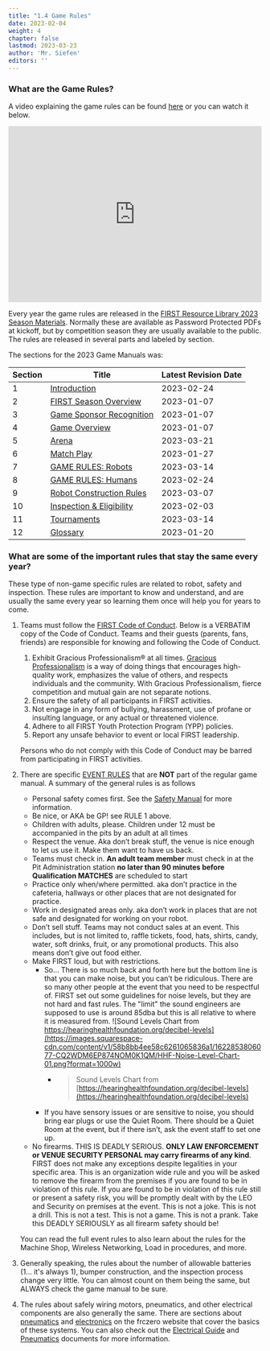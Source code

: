```yaml
---
title: "1.4 Game Rules"
date: 2023-02-04
weight: 4
chapter: false
lastmod: 2023-03-23
author: 'Mr. Siefen'
editors: ''
---
```


### What are the Game Rules?

A video explaining the game rules can be found [here](https://www.youtube.com/watch?v=0zpflsYc4PA) or you can watch it below.

<iframe width="100%" height="350" src="https://www.youtube.com/embed/0zpflsYc4PA" title="YouTube video player" frameborder="0" allow="accelerometer; autoplay; clipboard-write; encrypted-media; gyroscope; picture-in-picture; web-share" allowfullscreen></iframe>

Every year the game rules are released in the [FIRST Resource Library 2023 Season Materials](https://www.firstinspires.org/resource-library/frc/competition-manual-qa-system). Normally these are available as Password Protected PDFs at kickoff, but by competition season they are usually available to the public. The rules are released in several parts and labeled by section.

The sections for the 2023 Game Manuals was:

| Section | Title | Latest Revision Date |
| --- | --- | --- |
| 1 | [Introduction](https://firstfrc.blob.core.windows.net/frc2023/Manual/Sections/2023FRCGameManual-01.pdf) | 2023-02-24 |
| 2 | [FIRST Season Overview](https://firstfrc.blob.core.windows.net/frc2023/Manual/Sections/2023FRCGameManual-02.pdf) | 2023-01-07 |
| 3 | [Game Sponsor Recognition](https://firstfrc.blob.core.windows.net/frc2023/Manual/Sections/2023FRCGameManual-03.pdf) | 2023-01-07 |
| 4 | [Game Overview](https://firstfrc.blob.core.windows.net/frc2023/Manual/Sections/2023FRCGameManual-04.pdf) | 2023-01-07 |
| 5 | [Arena](https://firstfrc.blob.core.windows.net/frc2023/Manual/Sections/2023FRCGameManual-05.pdf) | 2023-03-21 |
| 6 | [Match Play](https://firstfrc.blob.core.windows.net/frc2023/Manual/Sections/2023FRCGameManual-06.pdf) | 2023-01-27 |
| 7 | [GAME RULES: Robots](https://firstfrc.blob.core.windows.net/frc2023/Manual/Sections/2023FRCGameManual-07.pdf) | 2023-03-14 |
| 8 | [GAME RULES: Humans](https://firstfrc.blob.core.windows.net/frc2023/Manual/Sections/2023FRCGameManual-08.pdf) | 2023-02-24 |
| 9 | [Robot Construction Rules](https://firstfrc.blob.core.windows.net/frc2023/Manual/Sections/2023FRCGameManual-09.pdf) | 2023-03-07 |
| 10 | [Inspection & Eligibility](https://firstfrc.blob.core.windows.net/frc2023/Manual/Sections/2023FRCGameManual-10.pdf) | 2023-02-03 |
| 11 | [Tournaments](https://firstfrc.blob.core.windows.net/frc2023/Manual/Sections/2023FRCGameManual-11.pdf) | 2023-03-14 |
| 12 | [Glossary](https://firstfrc.blob.core.windows.net/frc2023/Manual/Sections/2023FRCGameManual-12.pdf) | 2023-01-20 |

### What are some of the important rules that stay the same every year?

These type of non-game specific rules are related to robot, safety and inspection. These rules are important to know and understand, and are usually the same every year so learning them once will help you for years to come.

1. Teams must follow the [FIRST Code of Conduct](https://www.firstinspires.org/about/code-conduct). Below is a VERBATIM copy of the Code of Conduct. Teams and their guests (parents, fans, friends) are responsible for knowing and following the Code of Conduct.
    1. Exhibit Gracious Professionalism® at all times. [Gracious Professionalism](https://www.firstinspires.org/about/leadership/dr-woodie-flowers) is a way of doing things that encourages high-quality work, emphasizes the value of others, and respects individuals and the community. With Gracious Professionalism, fierce competition and mutual gain are not separate notions.
    2. Ensure the safety of all participants in FIRST activities.
    3. Not engage in any form of bullying, harassment, use of profane or insulting language, or any actual or threatened violence.
    4. Adhere to all FIRST Youth Protection Program (YPP) policies.
    5. Report any unsafe behavior to event or local FIRST leadership.

    Persons who do not comply with this Code of Conduct may be barred from participating in FIRST activities.

2. There are specific [EVENT RULES](https://frc-qa.firstinspires.org/eventrules) that are **NOT** part of the regular game manual. A summary of the general rules is as follows
    * Personal safety comes first. See the [Safety Manual](https://www.firstinspires.org/sites/default/files/uploads/resource_library/frc/team-resources/safety/2023/2023-Safety-Manual.pdf) for more information.
    * Be nice, or AKA be GP! see RULE 1 above.
    * Children with adults, please. Children under 12 must be accompanied in the pits by an adult at all times
    * Respect the venue. Aka don’t break stuff, the venue is nice enough to let us use it. Make them want to have us back.
    * Teams must check in. **An adult team member** must check in at the Pit Administration station **no later than 90 minutes before Qualification MATCHES** are scheduled to start
    * Practice only when/where permitted. aka don’t practice in the cafeteria, hallways or other places that are not designated for practice.
    * Work in designated areas only. aka don’t work in places that are not safe and designated for working on your robot.
    * Don’t sell stuff. Teams may not conduct sales at an event. This includes, but is not limited to, raffle tickets, food, hats, shirts, candy, water, soft drinks, fruit, or any promotional products. This also means don’t give out food either.
    * Make FIRST loud, but with restrictions.
        * So... There is so much back and forth here but the bottom line is that you can make noise, but you can’t be ridiculous. There are so many other people at the event that you need to be respectful of. FIRST set out some guidelines for noise levels, but they are not hard and fast rules. The "limit" the sound engineers are supposed to use is around 85dba but this is all relative to where it is measured from.
        ![Sound Levels Chart from https://hearinghealthfoundation.org/decibel-levels](https://images.squarespace-cdn.com/content/v1/58b8bb4ee58c6261065836a1/1622853806077-CQ2WDM6EP874NOM0K1QM/HHF-Noise-Level-Chart-01.png?format=1000w)
            * > Sound Levels Chart from [https://hearinghealthfoundation.org/decibel-levels](https://hearinghealthfoundation.org/decibel-levels)
        * If you have sensory issues or are sensitive to noise, you should bring ear plugs or use the Quiet Room. There should be a Quiet Room at the event, but if there isn’t, ask the event staff to set one up.
    * No firearms. THIS IS DEADLY SERIOUS. **ONLY LAW ENFORCEMENT or VENUE SECURITY PERSONAL may carry firearms of any kind**. FIRST does not make any exceptions despite legalities in your specific area. This is an organization wide rule and you will be asked to remove the firearm from the premises if you are found to be in violation of this rule. If you are found to be in violation of this rule still or present a safety risk, you will be promptly dealt with by the LEO and Security on premises at the event. This is not a joke. This is not a drill. This is not a test. This is not a game. This is not a prank. Take this DEADLY SERIOUSLY as all firearm safety should be!

    You can read the full event rules to also learn about the rules for the Machine Shop, Wireless Networking, Load in procedures, and more.
3. Generally speaking, the rules about the number of allowable batteries (1... it's always 1), bumper construction, and the inspection process change very little. You can almost count on them being the same, but ALWAYS check the game manual to be sure.
4. The rules about safely wiring motors, pneumatics, and other electrical components are also generally the same. There are sections about [pneumatics](https://frczero.org/pneumatics/) and [electronics](https://frczero.org/electronics/) on the frczero website that cover the basics of these systems. You can also check out the [Electrical Guide](https://docs.wpilib.org/en/stable/docs/zero-to-robot/step-1/how-to-wire-a-robot.html) and [Pneumatics](https://www.firstinspires.org/sites/default/files/uploads/resource_library/frc/technical-resources/frc_pneumatics_manual.pdf) documents for more information.